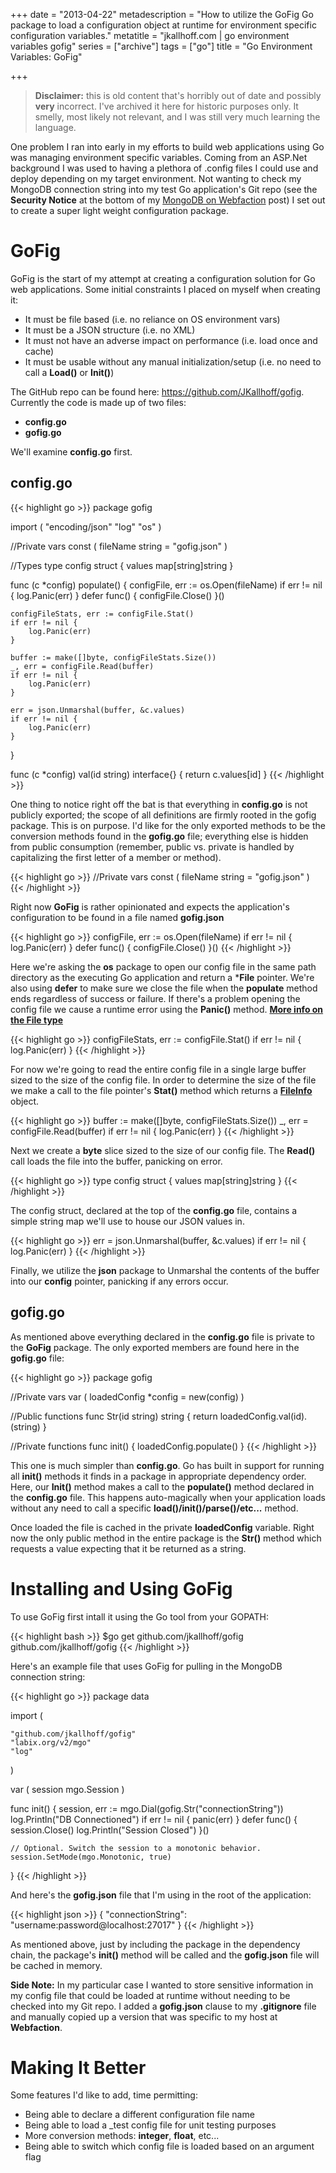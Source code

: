 +++
date = "2013-04-22"
metadescription = "How to utilize the GoFig Go package to load a configuration object at runtime for environment specific configuration variables."
metatitle = "jkallhoff.com | go environment variables gofig"
series = ["archive"]
tags = ["go"]
title = "Go Environment Variables: GoFig"

+++

> **Disclaimer:** this is old content that's horribly out of date and possibly **very** incorrect. I've archived it here for historic purposes only. It smelly, most likely not relevant, and I was still very much learning the language.

One problem I ran into early in my efforts to build web applications using Go was managing environment specific variables. Coming from an ASP.Net background I was used to having a plethora of .config files I could use and deploy depending on my target environment.<!--more--> Not wanting to check my MongoDB connection string into my test Go application's Git repo (see the **Security Notice** at the bottom of my [MongoDB on Webfaction][1] post) I set out to create a super light weight configuration package.

# GoFig

GoFig is the start of my attempt at creating a configuration solution for Go web applications. Some initial constraints I placed on myself when creating it:

*   It must be file based (i.e. no reliance on OS environment vars)
*   It must be a JSON structure (i.e. no XML)
*   It must not have an adverse impact on performance (i.e. load once and cache)
*   It must be usable without any manual initialization/setup (i.e. no need to call a **Load()** or **Init()**)

The GitHub repo can be found here: <https://github.com/JKallhoff/gofig>. Currently the code is made up of two files:

*   **config.go**
*   **gofig.go**

We'll examine **config.go** first.

## config.go
{{< highlight go >}}
package gofig

import (
    "encoding/json"
    "log"
    "os"
)

//Private vars
const (
    fileName string = "gofig.json"
)

//Types
type config struct {
    values map[string]string
}

func (c *config) populate() {
    configFile, err := os.Open(fileName)
    if err != nil {
        log.Panic(err)
    }
    defer func() {
        configFile.Close()
    }()

    configFileStats, err := configFile.Stat()
    if err != nil {
        log.Panic(err)
    }

    buffer := make([]byte, configFileStats.Size())
    _, err = configFile.Read(buffer)
    if err != nil {
        log.Panic(err)
    }

    err = json.Unmarshal(buffer, &c.values)
    if err != nil {
        log.Panic(err)
    }
}

func (c *config) val(id string) interface{} {
    return c.values[id]
}
{{< /highlight >}}

One thing to notice right off the bat is that everything in **config.go** is not publicly exported; the scope of all definitions are firmly rooted in the gofig package. This is on purpose. I'd like for the only exported methods to be the conversion methods found in the **gofig.go** file; everything else is hidden from public consumption (remember, public vs. private is handled by capitalizing the first letter of a member or method).

{{< highlight go >}}
//Private vars
const (
    fileName string = "gofig.json"
)
{{< /highlight >}}

Right now **GoFig** is rather opinionated and expects the application's configuration to be found in a file named **gofig.json**

{{< highlight go >}}
configFile, err := os.Open(fileName)
    if err != nil {
        log.Panic(err)
    }
    defer func() {
        configFile.Close()
    }()
{{< /highlight >}}

Here we're asking the **os** package to open our config file in the same path directory as the executing Go application and return a ***File** pointer. We're also using **defer** to make sure we close the file when the **populate** method ends regardless of success or failure. If there's a problem opening the config file we cause a runtime error using the **Panic()** method. **[More info on the File type][2]**

{{< highlight go >}}
configFileStats, err := configFile.Stat()
if err != nil {
    log.Panic(err)
}
{{< /highlight >}}

For now we're going to read the entire config file in a single large buffer sized to the size of the config file. In order to determine the size of the file we make a call to the file pointer's **Stat()** method which returns a **[FileInfo][3]** object.

{{< highlight go >}}
buffer := make([]byte, configFileStats.Size())
_, err = configFile.Read(buffer)
if err != nil {
    log.Panic(err)
}
{{< /highlight >}}

Next we create a **byte** slice sized to the size of our config file. The **Read()** call loads the file into the buffer, panicking on error.

{{< highlight go >}}
type config struct {
    values map[string]string
}
{{< /highlight >}}

The config struct, declared at the top of the **config.go** file, contains a simple string map we'll use to house our JSON values in.

{{< highlight go >}}
err = json.Unmarshal(buffer, &c.values)
if err != nil {
    log.Panic(err)
}
{{< /highlight >}}

Finally, we utilize the **json** package to Unmarshal the contents of the buffer into our **config** pointer, panicking if any errors occur.

## gofig.go

As mentioned above everything declared in the **config.go** file is private to the **GoFig** package. The only exported members are found here in the **gofig.go** file:

{{< highlight go >}}
package gofig

//Private vars
var (
    loadedConfig *config = new(config)
)

//Public functions
func Str(id string) string {
    return loadedConfig.val(id).(string)
}

//Private functions
func init() {
    loadedConfig.populate()
}
{{< /highlight >}}

This one is much simpler than **config.go**. Go has built in support for running all **init()** methods it finds in a package in appropriate dependency order. Here, our **Init()** method makes a call to the **populate()** method declared in the **config.go** file. This happens auto-magically when your application loads without any need to call a specific **load()/init()/parse()/etc...** method.

Once loaded the file is cached in the private **loadedConfig** variable. Right now the only public method in the entire package is the **Str()** method which requests a value expecting that it be returned as a string.

# Installing and Using GoFig

To use GoFig first intall it using the Go tool from your GOPATH:

{{< highlight bash >}}
$go get github.com/jkallhoff/gofig github.com/jkallhoff/gofig
{{< /highlight >}}

Here's an example file that uses GoFig for pulling in the MongoDB connection string:

{{< highlight go >}}
package data

import (

    "github.com/jkallhoff/gofig"
    "labix.org/v2/mgo"
    "log"
)

var (
    session mgo.Session
)

func init() {
    session, err := mgo.Dial(gofig.Str("connectionString"))
    log.Println("DB Connectioned")
    if err != nil {
        panic(err)
    }
    defer func() {
        session.Close()
        log.Println("Session Closed")
    }()

    // Optional. Switch the session to a monotonic behavior.
    session.SetMode(mgo.Monotonic, true)
}
{{< /highlight >}}

And here's the **gofig.json** file that I'm using in the root of the application:

{{< highlight json >}}
{
    "connectionString": "username:password@localhost:27017"
}
{{< /highlight >}}

As mentioned above, just by including the package in the dependency chain, the package's **init()** method will be called and the **gofig.json** file will be cached in memory.

**Side Note:** In my particular case I wanted to store sensitive information in my config file that could be loaded at runtime without needing to be checked into my Git repo. I added a **gofig.json** clause to my **.gitignore** file and manually copied up a version that was specific to my host at **Webfaction**.

# Making It Better

Some features I'd like to add, time permitting:

*   Being able to declare a different configuration file name
*   Being able to load a _test config file for unit testing purposes
*   More conversion methods: **integer**, **float**, etc...
*   Being able to switch which config file is loaded based on an argument flag

 [1]: /2013/04/10/setting-up-mongodb-on-webfaction-with-go/
 [2]: http://golang.org/pkg/os/#File
 [3]: http://golang.org/pkg/os/#FileInfo
